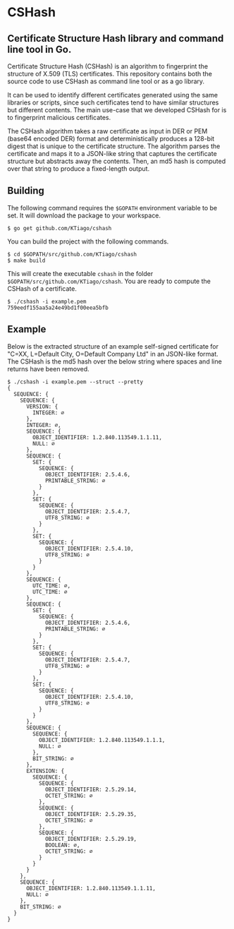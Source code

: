 # CSHash
## Certificate Structure Hash library and command line tool in Go.

Certificate Structure Hash (CSHash) is an algorithm to fingerprint the structure of X.509 (TLS) certificates. This repository contains both the source code to use CSHash as command line tool or as a go library.

It can be used to identify different certificates generated using the same libraries or scripts, since such certificates tend to have similar structures but different contents. The main use-case that we developed CSHash for is to fingerprint malicious certificates.

The CSHash algorithm takes a raw certificate as input in DER or PEM (base64 encoded DER) format and deterministically produces a 128-bit digest that is unique to the certificate structure. The algorithm parses the certificate and maps it to a JSON-like string that captures the certificate structure but abstracts away the contents. Then, an md5 hash is computed over that string to produce a fixed-length output.
## Building
The following command requires the `$GOPATH` environment variable to be set. It will download the package to your workspace.
```
$ go get github.com/KTiago/cshash
```
You can build the project with the following commands.
```
$ cd $GOPATH/src/github.com/KTiago/cshash
$ make build
```
This will create the executable `cshash` in the folder `$GOPATH/src/github.com/KTiago/cshash`. You are ready to compute the CSHash of a certificate.
```
$ ./cshash -i example.pem
759eedf155aa5a24e49bd1f00eea5bfb
```
## Example
Below is the extracted structure of an example self-signed certificate for "C=XX, L=Default City, O=Default Company Ltd" in an JSON-like format. The CSHash is the md5 hash over the below string where spaces and line returns have been removed.
```
$ ./cshash -i example.pem --struct --pretty
{
  SEQUENCE: {
    SEQUENCE: {
      VERSION: {
        INTEGER: ∅
      },
      INTEGER: ∅,
      SEQUENCE: {
        OBJECT_IDENTIFIER: 1.2.840.113549.1.1.11,
        NULL: ∅
      },
      SEQUENCE: {
        SET: {
          SEQUENCE: {
            OBJECT_IDENTIFIER: 2.5.4.6,
            PRINTABLE_STRING: ∅
          }
        },
        SET: {
          SEQUENCE: {
            OBJECT_IDENTIFIER: 2.5.4.7,
            UTF8_STRING: ∅
          }
        },
        SET: {
          SEQUENCE: {
            OBJECT_IDENTIFIER: 2.5.4.10,
            UTF8_STRING: ∅
          }
        }
      },
      SEQUENCE: {
        UTC_TIME: ∅,
        UTC_TIME: ∅
      },
      SEQUENCE: {
        SET: {
          SEQUENCE: {
            OBJECT_IDENTIFIER: 2.5.4.6,
            PRINTABLE_STRING: ∅
          }
        },
        SET: {
          SEQUENCE: {
            OBJECT_IDENTIFIER: 2.5.4.7,
            UTF8_STRING: ∅
          }
        },
        SET: {
          SEQUENCE: {
            OBJECT_IDENTIFIER: 2.5.4.10,
            UTF8_STRING: ∅
          }
        }
      },
      SEQUENCE: {
        SEQUENCE: {
          OBJECT_IDENTIFIER: 1.2.840.113549.1.1.1,
          NULL: ∅
        },
        BIT_STRING: ∅
      },
      EXTENSION: {
        SEQUENCE: {
          SEQUENCE: {
            OBJECT_IDENTIFIER: 2.5.29.14,
            OCTET_STRING: ∅
          },
          SEQUENCE: {
            OBJECT_IDENTIFIER: 2.5.29.35,
            OCTET_STRING: ∅
          },
          SEQUENCE: {
            OBJECT_IDENTIFIER: 2.5.29.19,
            BOOLEAN: ∅,
            OCTET_STRING: ∅
          }
        }
      }
    },
    SEQUENCE: {
      OBJECT_IDENTIFIER: 1.2.840.113549.1.1.11,
      NULL: ∅
    },
    BIT_STRING: ∅
  }
}
```
